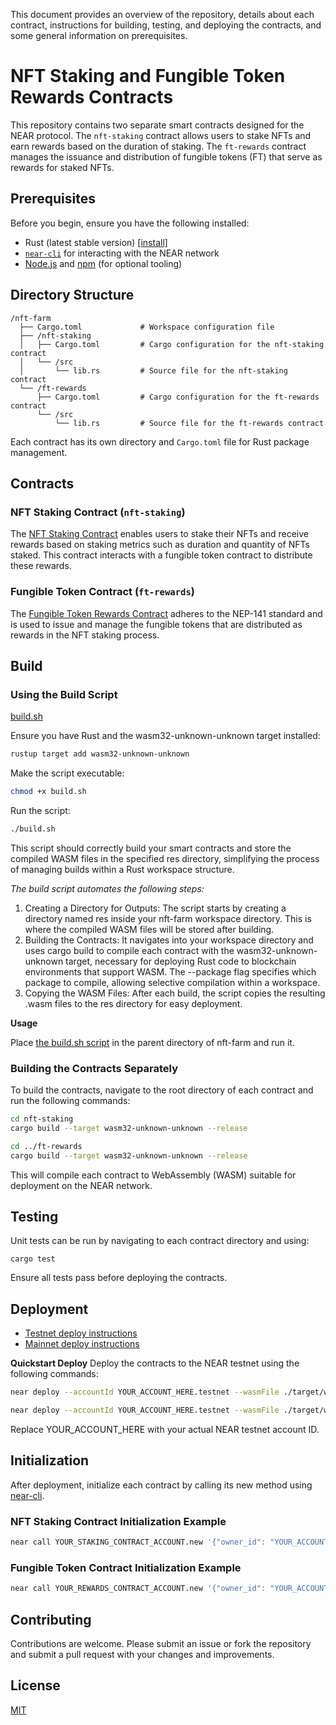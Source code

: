 This document provides an overview of the repository, details about each contract, instructions for building, testing, and deploying the contracts, and some general information on prerequisites.

# NFT Staking and Fungible Token Rewards Contracts

This repository contains two separate smart contracts designed for the NEAR protocol. The `nft-staking` contract allows users to stake NFTs and earn rewards based on the duration of staking. The `ft-rewards` contract manages the issuance and distribution of fungible tokens (FT) that serve as rewards for staked NFTs.

## Prerequisites

Before you begin, ensure you have the following installed:
- Rust (latest stable version) [[install]](https://www.rust-lang.org/tools/install)
- [`near-cli`](https://github.com/near/near-cli) for interacting with the NEAR network
- [Node.js](https://nodejs.org/en/download/current) and [npm](https://docs.npmjs.com/downloading-and-installing-node-js-and-npm/) (for optional tooling)

## Directory Structure
```
/nft-farm
  ├── Cargo.toml             # Workspace configuration file
  ├── /nft-staking
  │   ├── Cargo.toml         # Cargo configuration for the nft-staking contract
  │   └── /src
  │       └── lib.rs         # Source file for the nft-staking contract
  └── /ft-rewards
      ├── Cargo.toml         # Cargo configuration for the ft-rewards contract
      └── /src
          └── lib.rs         # Source file for the ft-rewards contract
```

Each contract has its own directory and `Cargo.toml` file for Rust package management.

## Contracts

### NFT Staking Contract (`nft-staking`)

The [NFT Staking Contract](https://github.com/flowscience/nft-farm/tree/main/nft-staking) enables users to stake their NFTs and receive rewards based on staking metrics such as duration and quantity of NFTs staked. This contract interacts with a fungible token contract to distribute these rewards.

### Fungible Token Contract (`ft-rewards`)

The [Fungible Token Rewards Contract](https://github.com/flowscience/nft-farm/tree/main/ft-rewards) adheres to the NEP-141 standard and is used to issue and manage the fungible tokens that are distributed as rewards in the NFT staking process.

## Build

### Using the Build Script

[build.sh](https://github.com/flowscience/nft-farm/blob/main/build.sh)

Ensure you have Rust and the wasm32-unknown-unknown target installed:
```bash
rustup target add wasm32-unknown-unknown
```

Make the script executable:
```bash
chmod +x build.sh
```

Run the script:
```bash
./build.sh
```

This script should correctly build your smart contracts and store the compiled WASM files in the specified res directory, simplifying the process of managing builds within a Rust workspace structure.

_The build script automates the following steps:_

1. Creating a Directory for Outputs: The script starts by creating a directory named res inside your nft-farm workspace directory. This is where the compiled WASM files will be stored after building.
2. Building the Contracts: It navigates into your workspace directory and uses cargo build to compile each contract with the wasm32-unknown-unknown target, necessary for deploying Rust code to blockchain environments that support WASM. The --package flag specifies which package to compile, allowing selective compilation within a workspace.
3. Copying the WASM Files: After each build, the script copies the resulting .wasm files to the res directory for easy deployment.

**Usage**

Place [the build.sh script](https://github.com/flowscience/nft-farm/blob/main/build.sh) in the parent directory of nft-farm and run it.

### Building the Contracts Separately

To build the contracts, navigate to the root directory of each contract and run the following commands:

```bash
cd nft-staking
cargo build --target wasm32-unknown-unknown --release

cd ../ft-rewards
cargo build --target wasm32-unknown-unknown --release
```

This will compile each contract to WebAssembly (WASM) suitable for deployment on the NEAR network.

## Testing
Unit tests can be run by navigating to each contract directory and using:

`cargo test`

Ensure all tests pass before deploying the contracts.

## Deployment

- [Testnet deploy instructions](https://github.com/flowscience/nft-farm/blob/main/testnetdeploy.md)
- [Mainnet deploy instructions](https://github.com/flowscience/nft-farm/blob/main/mainnetdeploy.md)

**Quickstart Deploy**
Deploy the contracts to the NEAR testnet using the following commands:

```bash
near deploy --accountId YOUR_ACCOUNT_HERE.testnet --wasmFile ./target/wasm32-unknown-unknown/release/nft_staking.wasm

near deploy --accountId YOUR_ACCOUNT_HERE.testnet --wasmFile ./target/wasm32-unknown-unknown/release/ft_rewards.wasm
```
Replace YOUR_ACCOUNT_HERE with your actual NEAR testnet account ID.

## Initialization
After deployment, initialize each contract by calling its new method using [near-cli](https://docs.near.org/docs/tools/near-cli).

### NFT Staking Contract Initialization Example

```bash
near call YOUR_STAKING_CONTRACT_ACCOUNT.new '{"owner_id": "YOUR_ACCOUNT_HERE.testnet", "nft_contract_id": "NFT_CONTRACT_HERE.testnet", "rewards_contract_id": "REWARDS_CONTRACT_HERE.testnet", "reward_rate": 0.1}' --accountId YOUR_ACCOUNT_HERE.testnet
```
### Fungible Token Contract Initialization Example

```bash
near call YOUR_REWARDS_CONTRACT_ACCOUNT.new '{"owner_id": "YOUR_ACCOUNT_HERE.testnet", "total_supply": "1000000"}' --accountId YOUR_ACCOUNT_HERE.testnet
```

## Contributing
Contributions are welcome. Please submit an issue or fork the repository and submit a pull request with your changes and improvements.

## License
[MIT](https://github.com/flowscience/nft-farm/blob/main/LICENSE)
